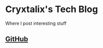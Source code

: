 # Cryxtalix's Tech Blog
Where I post interesting stuff

## **[GitHub](https://github.com/Cryxtalix)**
